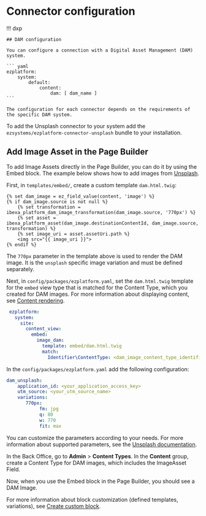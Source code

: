 # Connector configuration

!!! dxp

    ## DAM configuration

    You can configure a connection with a Digital Asset Management (DAM) system.

    ``` yaml
    ezplatform:
        system:
            default:
                content:
                    dam: [ dam_name ]
    ```

    The configuration for each connector depends on the requirements of the specific DAM system.

To add the Unsplash connector to your system add the `ezsystems/ezplatform-connector-unsplash` bundle to your installation.

## Add Image Asset in the Page Builder

To add Image Assets directly in the Page Builder, you can do it by using the Embed block. 
The example below shows how to add images from [Unsplash](https://unsplash.com/).

First, in `templates/embed/`, create a custom template `dam.html.twig`:

``` html+twig
{% set dam_image = ez_field_value(content, 'image') %}
{% if dam_image.source is not null %}
    {% set transformation = ibexa_platform_dam_image_transformation(dam_image.source, '770px') %}
    {% set asset = ibexa_platform_asset(dam_image.destinationContentId, dam_image.source, transformation) %}
    {% set image_uri = asset.assetUri.path %}
    <img src="{{ image_uri }}">
{% endif %}
```

The `770px` parameter in the template above is used to render the DAM image. It is the `unsplash` specific image variation and must be defined separately.

Next, in `config/packages/ezplatform.yaml`, set the `dam.html.twig` template for the `embed` view type that is matched for the Content Type, which you created for DAM images. 
For more information about displaying content, see [Content rendering](../guide/content_rendering.md).

``` yaml
 ezplatform:
   system:
     site:
       content_view:
         embed:
           image_dam:
             template: embed/dam.html.twig
             match:
               Identifier\ContentType: <dam_image_content_type_identifier>
```

In the `config/packages/ezplatform.yaml` add the following configuration:

``` yaml
dam_unsplash:
    application_id: <your_application_access_key>
    utm_source: <your_utm_source_name>  
    variations:
       770px:
            fm: jpg
            q: 80
            w: 770
            fit: max
```

You can customize the parameters according to your needs. 
For more information about supported parameters, see the [Unsplash documentation](https://unsplash.com/documentation#dynamically-resizable-images).

In the Back Office, go to **Admin** > **Content Types**.
In the **Content** group, create a Content Type for DAM images, which includes the ImageAsset Field. 

Now, when you use the Embed block in the Page Builder, you should see a DAM Image.

For more information about block customization (defined templates, variations), see [Create custom block](../tutorials/enterprise_beginner/4_create_a_custom_block.md).
